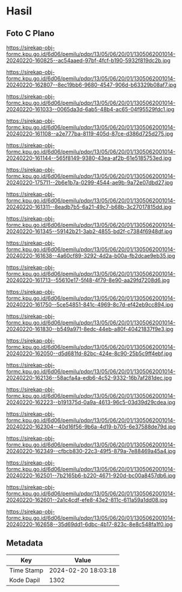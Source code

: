 # Hasil

## Foto C Plano

https://sirekap-obj-formc.kpu.go.id/6d06/pemilu/pdpr/13/05/06/20/01/1305062001014-20240220-160825--ac54aaed-97bf-4fcf-b190-5932f819dc2b.jpg

https://sirekap-obj-formc.kpu.go.id/6d06/pemilu/pdpr/13/05/06/20/01/1305062001014-20240220-162807--8ec19bb6-9680-4547-906d-b63329b08af7.jpg

https://sirekap-obj-formc.kpu.go.id/6d06/pemilu/pdpr/13/05/06/20/01/1305062001014-20240220-161033--0065da3d-6ab5-48b4-ac65-04f95529fdc1.jpg

https://sirekap-obj-formc.kpu.go.id/6d06/pemilu/pdpr/13/05/06/20/01/1305062001014-20240220-161108--a2e777ba-8119-405d-87ce-d386d725d275.jpg

https://sirekap-obj-formc.kpu.go.id/6d06/pemilu/pdpr/13/05/06/20/01/1305062001014-20240220-161144--565f8149-9380-43ea-af2b-61e5185753ed.jpg

https://sirekap-obj-formc.kpu.go.id/6d06/pemilu/pdpr/13/05/06/20/01/1305062001014-20240220-175711--2b6e1b7a-0299-4544-ae9b-9a72e07dbd27.jpg

https://sirekap-obj-formc.kpu.go.id/6d06/pemilu/pdpr/13/05/06/20/01/1305062001014-20240220-161311--8eadb7b5-6a21-49c7-b68b-3c27017815dd.jpg

https://sirekap-obj-formc.kpu.go.id/6d06/pemilu/pdpr/13/05/06/20/01/1305062001014-20240220-161345--59142b21-3ab2-4855-bd2f-c7384f6948df.jpg

https://sirekap-obj-formc.kpu.go.id/6d06/pemilu/pdpr/13/05/06/20/01/1305062001014-20240220-161638--4a60cf89-3292-4d2a-b00a-fb2dcae9eb35.jpg

https://sirekap-obj-formc.kpu.go.id/6d06/pemilu/pdpr/13/05/06/20/01/1305062001014-20240220-161713--55610e17-5f48-4f79-8e90-aa29fd7208d6.jpg

https://sirekap-obj-formc.kpu.go.id/6d06/pemilu/pdpr/13/05/06/20/01/1305062001014-20240220-161750--5ce54851-841c-4969-8c7d-ef42eb9cc894.jpg

https://sirekap-obj-formc.kpu.go.id/6d06/pemilu/pdpr/13/05/06/20/01/1305062001014-20240220-161830--b549a971-8edc-44eb-a80f-40421837f9e3.jpg

https://sirekap-obj-formc.kpu.go.id/6d06/pemilu/pdpr/13/05/06/20/01/1305062001014-20240220-162050--d5d681fd-82bc-424e-8c90-25b5c9ff4ebf.jpg

https://sirekap-obj-formc.kpu.go.id/6d06/pemilu/pdpr/13/05/06/20/01/1305062001014-20240220-162136--58acfa4a-edb6-4c52-9332-16b7af281dec.jpg

https://sirekap-obj-formc.kpu.go.id/6d06/pemilu/pdpr/13/05/06/20/01/1305062001014-20240220-162223--b191375d-0a9a-4613-96c5-03d39d29cdea.jpg

https://sirekap-obj-formc.kpu.go.id/6d06/pemilu/pdpr/13/05/06/20/01/1305062001014-20240220-162304--40d16f56-9b6a-4d19-b705-6e37588de79d.jpg

https://sirekap-obj-formc.kpu.go.id/6d06/pemilu/pdpr/13/05/06/20/01/1305062001014-20240220-162349--cfbcb830-22c3-49f5-879a-7e88469a45a4.jpg

https://sirekap-obj-formc.kpu.go.id/6d06/pemilu/pdpr/13/05/06/20/01/1305062001014-20240220-162501--7b2165b6-b220-4671-920d-bc00a8457db6.jpg

https://sirekap-obj-formc.kpu.go.id/6d06/pemilu/pdpr/13/05/06/20/01/1305062001014-20240220-162601--2a1c4cdf-efe8-43e2-811c-611a59a1dd08.jpg

https://sirekap-obj-formc.kpu.go.id/6d06/pemilu/pdpr/13/05/06/20/01/1305062001014-20240220-162658--35d69dd1-6dbc-4b17-823c-8e8c548fa1f0.jpg


## Metadata

| Key        | Value               |
| ---------- | ------------------- |
| Time Stamp | 2024-02-20 18:03:18 |
| Kode Dapil | 1302                |



